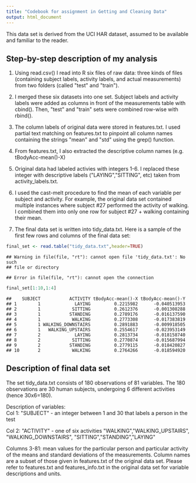 ```yaml
---
title: "Codebook for assignment in Getting and Cleaning Data"
output: html_document
---
```


This data set is derived from the UCI HAR dataset, assumed to be available and
familiar to the reader. 

## Step-by-step description of my analysis
1. Using read.csv() I read into R six files of raw data: three kinds of files 
(containing subject labels, activity labels, and actual measurements) from two folders 
(called "test" and "train").  

2. I merged these six datasets into one set. Subject labels and activity labels
were added as columns in front of the measurements table with cbind(). 
Then, "test" and "train" sets were combined row-wise with rbind().  

3. The column labels of original data were stored in features.txt. I used 
partial text matching on features.txt to pinpoint all column names containing 
the strings "mean" and "std" using the grep() function.  

4. From features.txt, I also extracted the descriptive column names
(e.g. tBodyAcc-mean()-X)  

5. Original data had labeled activies with integers 1-6. I replaced these
integer with descriptive labels ("LAYING","SITTING", etc) taken from
activity_labels.txt.  

6. I used the cast-melt procedure to find the mean of each variable
per subject and activity. For example, the original data set contained 
multiple instances where subject #27 performed the activity of walking. 
I combined them into only one row for subject #27 + walking containing their
mean.  

7. The final data set is written into tidy_data.txt. Here is a sample of the
first few rows and columns of the final data set:

```r
final_set <- read.table("tidy_data.txt",header=TRUE)
```

```
## Warning in file(file, "rt"): cannot open file 'tidy_data.txt': No such
## file or directory
```

```
## Error in file(file, "rt"): cannot open the connection
```

```r
final_set[1:10,1:4]
```

```
##    SUBJECT           ACTIVITY tBodyAcc-mean()-X tBodyAcc-mean()-Y
## 1        1             LAYING         0.2215982      -0.040513953
## 2        1            SITTING         0.2612376      -0.001308288
## 3        1           STANDING         0.2789176      -0.016137590
## 4        1            WALKING         0.2773308      -0.017383819
## 5        1 WALKING_DOWNSTAIRS         0.2891883      -0.009918505
## 6        1   WALKING_UPSTAIRS         0.2554617      -0.023953149
## 7        2             LAYING         0.2813734      -0.018158740
## 8        2            SITTING         0.2770874      -0.015687994
## 9        2           STANDING         0.2779115      -0.018420827
## 10       2            WALKING         0.2764266      -0.018594920
```


## Description of final data set
The set tidy_data.txt consists of 180 observations of 81 variables.
The 180 observations are 30 human subjects, undergoing 6 different activities 
(hence 30x6=180).   

Description of variables:  
Col 1: "SUBJECT" - an integer between 1 and 30 that labels a person in the test 
  
Col 2: "ACTIVITY" - one of six activities "WALKING","WALKING_UPSTAIRS",
                    "WALKING_DOWNSTAIRS",
                   "SITTING","STANDING","LAYING"
                     
Columns 3-81: mean values for the particular person and particular activity
                of the means and standard deviations of the measurements.
                Column names are a subset of those given in features.txt of
                the original data set. Please refer to features.txt and 
                features_info.txt in the original data set for variable
                descriptions and units.  
